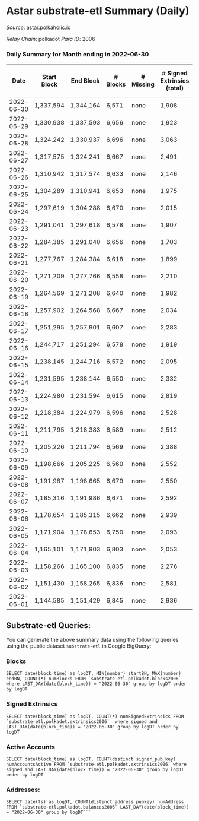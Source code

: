 # Astar substrate-etl Summary (Daily)

_Source_: [astar.polkaholic.io](https://astar.polkaholic.io)

*Relay Chain*: polkadot
*Para ID*: 2006



### Daily Summary for Month ending in 2022-06-30


| Date | Start Block | End Block | # Blocks | # Missing | # Signed Extrinsics (total) | # Active Accounts | # Addresses with Balances | # Events | # Transfers | # XCM Transfers In | # XCM Transfers Out |
| ---- | ----------- | --------- | -------- | --------- | --------------------------- | ----------------- | ------------------------- | -------- | ----------- | ------------------ | ------------------- |
| 2022-06-30 | 1,337,594 | 1,344,164 | 6,571 | none  | 1,908 | 1,147 | 374,451 | 1,095,646 | 10,025 ($1,835,221) | 16 ($17,737.21) | 21 ($244,263) |
| 2022-06-29 | 1,330,938 | 1,337,593 | 6,656 | none  | 1,923 | 1,078 | 374,179 | 1,216,356 | 10,344 ($2,451,600) | 16 ($9,864.33) | 24 ($133,367) |
| 2022-06-28 | 1,324,242 | 1,330,937 | 6,696 | none  | 3,063 | 1,641 | 373,647 | 1,497,062 | 23,492 ($17,533,161) | 81 ($93,649.37) | 10 ($94.23) |
| 2022-06-27 | 1,317,575 | 1,324,241 | 6,667 | none  | 2,491 | 1,451 |  | 1,020,770 | 17,068 ($5,347,364) | 55 ($610,620) |   |
| 2022-06-26 | 1,310,942 | 1,317,574 | 6,633 | none  | 2,146 | 1,217 |  | 1,179,116 | 11,168 ($2,800,870) | 18 ($42,702.93) |   |
| 2022-06-25 | 1,304,289 | 1,310,941 | 6,653 | none  | 1,975 | 1,089 |  | 839,938 | 10,273 ($848,238) | 11 ($10,995.23) |   |
| 2022-06-24 | 1,297,619 | 1,304,288 | 6,670 | none  | 2,015 | 1,118 |  | 1,281,042 | 10,417 ($1,489,223) | 5 ($1,282.64) |   |
| 2022-06-23 | 1,291,041 | 1,297,618 | 6,578 | none  | 1,907 | 1,064 | 359,794 | 1,357,847 | 9,351 ($532,383) | 6 ($2,737.08) |   |
| 2022-06-22 | 1,284,385 | 1,291,040 | 6,656 | none  | 1,703 | 990 |  | 1,484,726 | 9,292 ($4,278,686) | 8 ($14,483.21) |   |
| 2022-06-21 | 1,277,767 | 1,284,384 | 6,618 | none  | 1,899 | 1,124 |  | 1,513,879 | 9,548 ($1,906,745) | 10 ($44,256.39) |   |
| 2022-06-20 | 1,271,209 | 1,277,766 | 6,558 | none  | 2,210 | 1,239 | 357,473 | 1,570,728 | 10,185 ($1,056,282) | 7 ($3,545.15) |   |
| 2022-06-19 | 1,264,569 | 1,271,208 | 6,640 | none  | 1,982 | 990 |  | 1,378,394 | 9,811 ($963,827) | 21 ($17,223.14) |   |
| 2022-06-18 | 1,257,902 | 1,264,568 | 6,667 | none  | 2,034 | 1,011 | 356,377 | 1,090,958 | 10,134 ($2,276,971) | 15 ($5,539.51) |   |
| 2022-06-17 | 1,251,295 | 1,257,901 | 6,607 | none  | 2,283 | 1,128 |  | 1,338,640 | 11,062 ($3,849,994) | 13 ($9,587.01) |   |
| 2022-06-16 | 1,244,717 | 1,251,294 | 6,578 | none  | 1,919 | 1,069 |  | 1,426,764 | 10,872 ($2,017,380) | 13 ($7,822.96) |   |
| 2022-06-15 | 1,238,145 | 1,244,716 | 6,572 | none  | 2,095 | 1,137 | 354,783 | 1,642,370 | 10,506 ($2,548,331) | 21 ($4,237.96) |   |
| 2022-06-14 | 1,231,595 | 1,238,144 | 6,550 | none  | 2,332 | 1,242 |  | 1,550,248 | 11,081 ($4,009,942) | 25 ($25,624.49) |   |
| 2022-06-13 | 1,224,980 | 1,231,594 | 6,615 | none  | 2,819 | 1,467 | 354,336 | 1,623,675 | 13,223 ($7,576,389) | 43 ($118,828) |   |
| 2022-06-12 | 1,218,384 | 1,224,979 | 6,596 | none  | 2,528 | 1,219 | 354,020 | 1,580,875 | 11,369 ($4,659,480) | 51 ($443,150) |   |
| 2022-06-11 | 1,211,795 | 1,218,383 | 6,589 | none  | 2,512 | 1,134 | 353,598 | 1,858,773 | 11,054 ($2,041,388) | 78 ($618,866) |   |
| 2022-06-10 | 1,205,226 | 1,211,794 | 6,569 | none  | 2,388 | 1,204 |  | 2,578,268 | 12,049 ($4,848,774) | 120 ($2,035,148) |   |
| 2022-06-09 | 1,198,666 | 1,205,225 | 6,560 | none  | 2,552 | 1,321 | 352,504 | 2,318,107 | 11,652 ($3,748,861) | 122 ($993,749) |   |
| 2022-06-08 | 1,191,987 | 1,198,665 | 6,679 | none  | 2,550 | 1,295 |  | 2,145,230 | 11,705 ($2,872,861) | 57 ($105,046) |   |
| 2022-06-07 | 1,185,316 | 1,191,986 | 6,671 | none  | 2,592 | 1,329 |  | 2,072,206 | 11,708 ($2,367,673) | 58 ($77,100.17) |   |
| 2022-06-06 | 1,178,654 | 1,185,315 | 6,662 | none  | 2,939 | 1,522 |  | 2,049,786 | 11,395 ($6,111,902) | 63 ($631,496) |   |
| 2022-06-05 | 1,171,904 | 1,178,653 | 6,750 | none  | 2,093 | 1,129 |  | 1,711,502 | 9,716 ($725,684) | 34 ($54,222.02) |   |
| 2022-06-04 | 1,165,101 | 1,171,903 | 6,803 | none  | 2,053 | 1,173 |  | 1,835,251 | 10,288 ($1,104,192) | 78 ($303,344) |   |
| 2022-06-03 | 1,158,266 | 1,165,100 | 6,835 | none  | 2,276 | 1,256 |  | 1,574,770 | 9,847 ($1,460,035) | 38 ($62,125.07) |   |
| 2022-06-02 | 1,151,430 | 1,158,265 | 6,836 | none  | 2,581 | 1,350 | 349,440 | 2,010,274 | 12,210 ($2,064,603) | 51 ($114,579) |   |
| 2022-06-01 | 1,144,585 | 1,151,429 | 6,845 | none  | 2,936 | 1,495 |  | 2,403,395 | 13,746 ($4,832,334) | 130 ($391,335) |   |

## Substrate-etl Queries:
You can generate the above summary data using the following queries using the public dataset `substrate-etl` in Google BigQuery:


### Blocks
```
SELECT date(block_time) as logDT, MIN(number) startBN, MAX(number) endBN, COUNT(*) numBlocks FROM `substrate-etl.polkadot.blocks2006`  where LAST_DAY(date(block_time)) = "2022-06-30" group by logDT order by logDT
```


### Signed Extrinsics
```
SELECT date(block_time) as logDT, COUNT(*) numSignedExtrinsics FROM `substrate-etl.polkadot.extrinsics2006`  where signed and LAST_DAY(date(block_time)) = "2022-06-30" group by logDT order by logDT
```


### Active Accounts
```
SELECT date(block_time) as logDT, COUNT(distinct signer_pub_key) numAccountsActive FROM `substrate-etl.polkadot.extrinsics2006` where signed and LAST_DAY(date(block_time)) = "2022-06-30" group by logDT order by logDT
```


### Addresses:
```
SELECT date(ts) as logDT, COUNT(distinct address_pubkey) numAddress FROM `substrate-etl.polkadot.balances2006` LAST_DAY(date(block_time)) = "2022-06-30" group by logDT```

